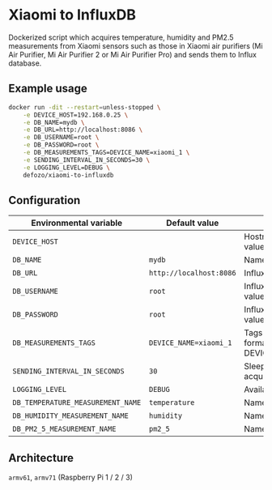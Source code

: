 # Xiaomi to InfluxDB

Dockerized script which acquires temperature, humidity and PM2.5 measurements from Xiaomi sensors such as those in Xiaomi air purifiers (Mi Air Purifier, Mi Air Purifier 2 or Mi Air Purifier Pro) and sends them to Influx database.

## Example usage

```bash
docker run -dit --restart=unless-stopped \
	-e DEVICE_HOST=192.168.0.25 \
	-e DB_NAME=mydb \
	-e DB_URL=http://localhost:8086 \
	-e DB_USERNAME=root \
	-e DB_PASSWORD=root \
	-e DB_MEASUREMENTS_TAGS=DEVICE_NAME=xiaomi_1 \
	-e SENDING_INTERVAL_IN_SECONDS=30 \
	-e LOGGING_LEVEL=DEBUG \
	defozo/xiaomi-to-influxdb
```

## Configuration

| Environmental variable            | Default value           | Description                                                                                                |
|-----------------------------------|-------------------------|------------------------------------------------------------------------------------------------------------|
| `DEVICE_HOST`                     |                         | Hostname or IP address of Xiaomi device. Required value.                                                   |
| `DB_NAME`                         | `mydb`                  | Name of the database. Must already exist.                                                                  |
| `DB_URL`                          | `http://localhost:8086` | InfluxDB URL with port.                                                                                    |
| `DB_USERNAME`                     | `root`                  | InfluxDB username for authentication. Optional value.                                                      |
| `DB_PASSWORD`                     | `root`                  | InfluxDB password for authentication. Optional value.                                                      |
| `DB_MEASUREMENTS_TAGS`            | `DEVICE_NAME=xiaomi_1`  | Tags to be added to every measurement in InfluxDB format - eg. DEVICE_NAME=xiaomi_1,DEVICE_LOCATION=office |
| `SENDING_INTERVAL_IN_SECONDS`     | `30`                    | Sleep time (in seconds) between measurements acquisition.                                                  |
| `LOGGING_LEVEL`                   | `DEBUG`                 | Available logging levels: `DEBUG`, `INFO`, `ERROR`.                                                        |
| `DB_TEMPERATURE_MEASUREMENT_NAME` | `temperature`           | Name of the temperature measurement in InfluxDB.                                                           |
| `DB_HUMIDITY_MEASUREMENT_NAME`    | `humidity`              | Name of the humidity measurement in InfluxDB.                                                              |
| `DB_PM2_5_MEASUREMENT_NAME`       | `pm2_5`                 | Name of the PM2.5 measurement in InfluxDB.                                                                 |

## Architecture

`armv61`, `armv71` (Raspberry Pi 1 / 2 / 3)
